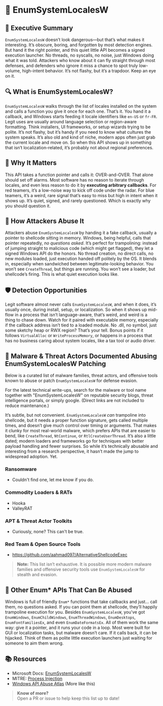 # 🧪 EnumSystemLocalesW

## 🚀 Executive Summary
`EnumSystemLocalesW` doesn’t look dangerous—but that’s what makes it interesting. It’s obscure, boring, and forgotten by most detection engines. But hand it the right pointer, and this quiet little API becomes a signed execution launcher. No threads, no syscalls, no noise, just Windows doing what it was told. Attackers who know about it can fly straight through most defenses, and defenders who ignore it miss a chance to spot truly low-volume, high-intent behavior. It’s not flashy, but it’s a trapdoor. Keep an eye on it.

## 🔍 What is EnumSystemLocalesW?
`EnumSystemLocalesW` walks through the list of locales installed on the system and calls a function you give it once for each one. That’s it. You hand it a callback, and Windows starts feeding it locale identifiers like `en-US` or `fr-FR`. Legit uses are usually around language selection or region-aware formatting. Think installers, UI frameworks, or setup wizards trying to be polite. It’s not flashy, but it’s handy if you need to know what cultures the system speaks. It’s also old and kind of niche, modern apps often just grab the current locale and move on. So when this API shows up in something that isn’t localization-related, it’s probably not about regional preferences.

## 🚩 Why It Matters
This API takes a function pointer and calls it: OVER-and-OVER. That alone should set off alarms. Most software has no reason to iterate through locales, and even less reason to do it by **executing arbitrary callbacks**. For red teamers, it’s a low-noise way to kick off code under the radar. For blue teamers, it’s a weird, rare signal that’s easy to miss but high in intent when it shows up. It’s quiet, signed, and rarely questioned. Which is exactly why you should question it.

## 🧬 How Attackers Abuse It
Attackers abuse `EnumSystemLocalesW` by handing it a fake callback, usually a pointer to shellcode sitting in memory. Windows, being helpful, calls that pointer repeatedly, *no questions asked*. It’s perfect for trampolining: instead of jumping straight to malicious code (which might get flagged), they let a signed Windows API do the honors. No thread creation, no direct calls, no new modules loaded, just execution handed off politely by the OS. It blends in, especially when sandwiched between legitimate-looking behavior. You won’t see `CreateThread`, but things are running. You won’t see a loader, but shellcode’s firing. This is what quiet execution looks like.

## 🛡️ Detection Opportunities
Legit software almost never calls `EnumSystemLocalesW`, and when it does, it’s usually once, during install, setup, or localization. So when it shows up mid-flow in a process that isn’t language-aware, that’s weird, and weird is a thing to chase down. Watch for it paired with executable memory, especially if the callback address isn’t tied to a loaded module. No .dll, no symbol, just some sketchy heap or RWX region? That’s your tell. Bonus points if it follows `VirtualAlloc` or `WriteProcessMemory`, or happens in a process that has no business caring about system locales, like a tax tool or audio driver.

## 🦠 Malware & Threat Actors Documented Abusing EnumSystemLocalesW Patching
Below is a curated list of malware families, threat actors, and offensive tools known to abuse or patch `EnumSystemLocalesW` for defense evasion.  

For the latest technical write-ups, search for the malware or tool name together with "EnumSystemLocalesW" on reputable security blogs, threat intelligence portals, or simply google. (Direct links are not included to reduce maintenance.)

It’s subtle, but not convenient. `EnumSystemLocalesW` *can* trampoline into shellcode, but it needs a proper function signature, gets called multiple times, and doesn’t give much control over timing or arguments. That makes it clunky for most real-world malware, which prefers APIs that are easier to bend, like `CreateThread`, `NtContinue`, or `RtlCreateUserThread`. It’s also a little dated; modern loaders and frameworks go for techniques with better payload handling and fewer surprises. So while it’s technically abusable and interesting from a research perspective, it hasn’t made the jump to widespread adoption. Yet.

### **Ransomware**
 - Couldn't find one, let me know if you do.

### **Commodity Loaders & RATs**
 - Hooka
 - ValleyRAT

 ### **APT & Threat Actor Toolkits**
 - Curiously, none? This can't be true.

### **Red Team & Open Source Tools**
 - https://github.com/aahmad097/AlternativeShellcodeExec 

> **Note:** This list isn’t exhaustive. It is possible more modern malware families and offensive security tools use `EnumSystemLocalesW` for stealth and evasion.

## 🧪 Other Enum* APIs That Can Be Abused
Windows is full of friendly `Enum*` functions that take callbacks and just… call them, no questions asked. If you can point them at shellcode, they’ll happily trampoline execution for you. Besides `EnumSystemLocalesW`, you’ve got `EnumWindows`, `EnumChildWindows`, `EnumThreadWindows`, `EnumDesktops`, `EnumFontFamiliesEx`, and even `EnumDateFormatsEx`. All of them work the same way: give it a pointer, and it runs your code in a loop. Most were built for GUI or localization tasks, but malware doesn’t care. If it calls back, it can be hijacked. Think of them as polite little execution launchers just waiting for someone to aim them wrong.

## 📚 Resources 
* Microsoft Docs: [EnumSystemLocalesW](https://learn.microsoft.com/en-us/windows/win32/api/winnls/nf-winnls-enumsystemlocalesa)
* MITRE: [Process Injection](https://attack.mitre.org/techniques/T1055/)
* [Windows API Abuse Atlas](https://github.com/danafaye/WindowsAPIAbuseAtlas) (More like this)

> **Know of more?**  
> Open a PR or issue to help keep this list up to date!
